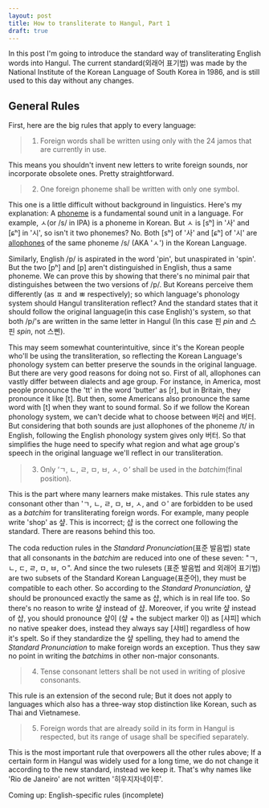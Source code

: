```yaml
---
layout: post
title: How to transliterate to Hangul, Part 1
draft: true
---
```


In this post I'm going to introduce the standard way of transliterating English words into Hangul. The current standard(외래어 표기법) was made by the National Institute of the Korean Language of South Korea  in 1986, and is still used to this day without any changes.

## General Rules

First, here are the big rules that apply to every language:

> 1) Foreign words shall be written using only with the 24 jamos that are currently in use.

This means you shouldn't invent new letters to write foreign sounds, nor incorporate obsolete ones. Pretty straightforward.

> 2) One foreign phoneme shall be written with only one symbol.

This one is a little difficult without background in linguistics. Here's my explanation: A [phoneme](https://en.wikipedia.org/wiki/Phoneme) is a fundamental sound unit in a language. For example, ㅅ(or /s/ in IPA) is a phoneme in Korean. But ㅅ is &#91;sʰ&#93; in '사' and &#91;ɕʰ&#93; in '시', so isn't it two phonemes? No. Both &#91;sʰ&#93; of '사' and &#91;ɕʰ&#93; of '시' are [allophones](https://en.wikipedia.org/wiki/Allophone) of the same phoneme /s/ (AKA 'ㅅ') in the Korean Language. 

Similarly, English /p/ is aspirated in the word 'pin', but unaspirated in 'spin'. But the two &#91;pʰ&#93; and [p] aren't distinguished in English, thus a same phoneme. We can prove this by showing that there's no minimal pair that distinguishes between the two versions of /p/. But Koreans perceive them differently (as ㅍ and ㅃ respectively); so which language's phonology system should Hangul transliteration reflect? And the standard states that it should follow the original language(in this case English)'s system, so that both /p/'s are written in the same letter in Hangul (In this case 핀 *pin* and 스핀 *spin*, not 스삔).

 This may seem somewhat counterintuitive, since it's the Korean people who'll be using the transliteration, so reflecting the Korean Language's phonology system can better preserve the sounds in the original language. But there are very good reasons for doing not so. First of all, allophones can vastly differ between dialects and age group. For instance, in America, most people pronounce the 'tt' in the word 'butter' as &#91;r&#93;, but in Britain, they pronounce it like &#91;t&#93;. But then, some Americans also pronounce the same word with &#91;t&#93; when they want to sound formal. So if we follow the Korean phonology system, we can't decide what to choose between 버러 and 버터. But considering that both sounds are just allophones of the phoneme /t/ in English, following the English phonology system gives only 버터. So that simplifies the huge need to specify what region and what age group's speech in the original language we'll reflect in our transliteration.
 
 > 3) Only ‘ㄱ, ㄴ, ㄹ, ㅁ, ㅂ, ㅅ, ㅇ’ shall be used in the *batchim*(final position).
 
 This is the part where many learners make mistakes. This rule states any consonant other than 'ㄱ, ㄴ, ㄹ, ㅁ, ㅂ, ㅅ, and ㅇ' are forbidden to be used as a *batchim* for transliterating foreign words. For example, many people write 'shop' as 샾. This is incorrect; 샵 is the correct one following the standard. There are reasons behind this too.
 
 The coda reduction rules in the *Standard Pronunciation*(표준 발음법) state that all consonants in the *batchim* are reduced into one of these seven: "ㄱ, ㄴ, ㄷ, ㄹ, ㅁ, ㅂ, ㅇ". And since the two rulesets (표준 발음법 and 외래어 표기법) are two subsets of the Standard Korean Language(표준어), they must be compatible to each other. So according to the *Standard Pronunciation*, 샾 should be pronounced exactly the same as 샵, which is in real life too. So there's no reason to write 샾 instead of 샵. Moreover, if you write 샾 instead of 샵, you should pronounce 샾이 (샾 + the subject marker 이) as &#91;샤피&#93; which no native speaker does, instead they always say &#91;샤비&#93; regardless of how it's spelt. So if they standardize the 샾 spelling, they had to amend the *Standard Pronunciation* to make foreign words an exception. Thus they saw no point in writing the *batchim*s in other non-major consonants.
 
 > 4) Tense consonant letters shall be not used in writing of plosive consonants.
 
 This rule is an extension of the second rule; But it does not apply to languages which also has a three-way stop distinction like Korean, such as Thai and Vietnamese.
 
 > 5) Foreign words that are already soild in its form in Hangul is respected, but its range of usage shall be specified separately.
 
 This is the most important rule that overpowers all the other rules above; If a certain form in Hangul was widely used for a long time, we do not change it according to the new standard, instead we keep it. That's why names like 'Rio de Janeiro' are not written '히우지자네이루'.

Coming up: English-specific rules (incomplete)

